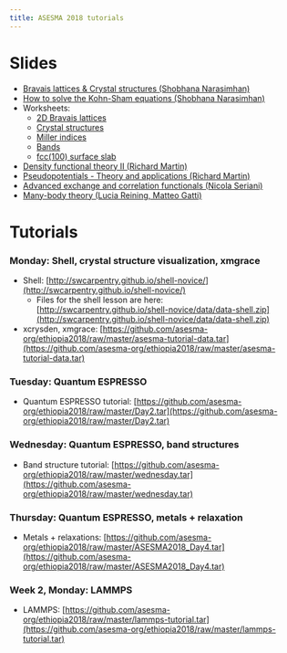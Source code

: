 ```yaml
---
title: ASESMA 2018 tutorials
---
```


# Slides

- [Bravais lattices & Crystal structures (Shobhana Narasimhan)](https://github.com/asesma-org/ethiopia2018/raw/master/slides/ssp_review_addis_2018.pdf)
- [How to solve the Kohn-Sham equations (Shobhana Narasimhan)](https://github.com/asesma-org/ethiopia2018/raw/master/slides/bands_scf_addis.pdf)
- Worksheets:
  - [2D Bravais lattices](https://github.com/asesma-org/ethiopia2018/raw/master/slides/worksheet1_2DBravLats.pdf)
  - [Crystal structures](https://github.com/asesma-org/ethiopia2018/raw/master/slides/worksheet2_Xtalstructure.pdf)
  - [Miller indices](https://github.com/asesma-org/ethiopia2018/raw/master/slides/worksheet3_millerindices.pdf)
  - [Bands](https://github.com/asesma-org/ethiopia2018/raw/master/slides/worksheet4_bands.pdf)
  - [fcc(100) surface slab](https://github.com/asesma-org/ethiopia2018/raw/master/slides/worksheet5_surfaceslab.pdf)
- [Density functional theory II (Richard Martin)](https://github.com/asesma-org/ethiopia2018/raw/master/slides/Martin-DFT.pdf)
- [Pseudopotentials - Theory and applications (Richard Martin)](https://github.com/asesma-org/ethiopia2018/raw/master/slides/Martin-Pseudopotentials.pdf)
- [Advanced exchange and correlation functionals (Nicola Seriani)](https://github.com/asesma-org/ethiopia2018/raw/master/slides/Seriani-functionals.pdf)
- [Many-body theory (Lucia Reining, Matteo Gatti)](https://github.com/asesma-org/ethiopia2018/raw/master/slides/addis-complete.pdf)

# Tutorials

### Monday: Shell, crystal structure visualization, xmgrace

- Shell: [http://swcarpentry.github.io/shell-novice/](http://swcarpentry.github.io/shell-novice/)
  - Files for the shell lesson are here: [http://swcarpentry.github.io/shell-novice/data/data-shell.zip](http://swcarpentry.github.io/shell-novice/data/data-shell.zip)
- xcrysden, xmgrace: [https://github.com/asesma-org/ethiopia2018/raw/master/asesma-tutorial-data.tar](https://github.com/asesma-org/ethiopia2018/raw/master/asesma-tutorial-data.tar)

### Tuesday: Quantum ESPRESSO

- Quantum ESPRESSO tutorial: [https://github.com/asesma-org/ethiopia2018/raw/master/Day2.tar](https://github.com/asesma-org/ethiopia2018/raw/master/Day2.tar)

### Wednesday: Quantum ESPRESSO, band structures

- Band structure tutorial: [https://github.com/asesma-org/ethiopia2018/raw/master/wednesday.tar](https://github.com/asesma-org/ethiopia2018/raw/master/wednesday.tar)

### Thursday: Quantum ESPRESSO, metals + relaxation

- Metals + relaxations: [https://github.com/asesma-org/ethiopia2018/raw/master/ASESMA2018_Day4.tar](https://github.com/asesma-org/ethiopia2018/raw/master/ASESMA2018_Day4.tar)

### Week 2, Monday: LAMMPS

- LAMMPS: [https://github.com/asesma-org/ethiopia2018/raw/master/lammps-tutorial.tar](https://github.com/asesma-org/ethiopia2018/raw/master/lammps-tutorial.tar)
